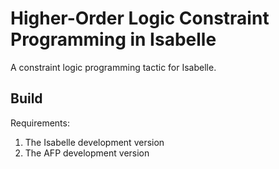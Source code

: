 # Higher-Order Logic Constraint Programming in Isabelle

A constraint logic programming tactic for Isabelle.

## Build

Requirements:
1. The Isabelle development version
2. The AFP development version 

